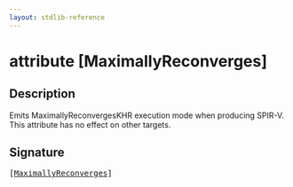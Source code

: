 ```yaml
---
layout: stdlib-reference
---
```


# attribute [MaximallyReconverges]

## Description

Emits <span class='code'>MaximallyReconvergesKHR</span> execution mode when producing SPIR-V.
This attribute has no effect on other targets.


## Signature

<pre>
[<a href=".">MaximallyReconverges</a>]
</pre>

